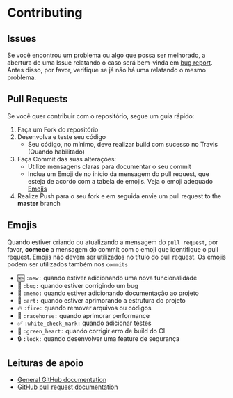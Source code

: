 # Contributing

## Issues

Se você encontrou um problema ou algo que possa ser melhorado, a abertura de uma Issue relatando o caso será bem-vinda em [bug report](https://github.com/willian2s/forecast-api/issues).
Antes disso, por favor, verifique se já não há uma relatando o mesmo problema.

## Pull Requests

Se você quer contribuir com o repositório, segue um guia rápido:

  1. Faça um Fork do repositório
  2. Desenvolva e teste seu código
     * Seu código, no mínimo, deve realizar build com sucesso no Travis (Quando habilitado)
  3. Faça Commit das suas alterações:
     * Utilize mensagens claras para documentar o seu commit
     * Inclua um Emoji de no início da mensagem do pull request, que esteja de acordo com a tabela de emojis. Veja o emoji adequado [Emojis](#emojis)
  4. Realize Push para o seu fork e em seguida envie um pull request to the **master** branch

## Emojis

Quando estiver criando ou atualizando a mensagem do `pull request`, por favor, **comece** a mensagem do commit com o emoji que identifique o pull request. Emojis não devem ser utilizados no título do pull request. Os emojis podem ser utilizados também nos `commits`

* :new: `:new:` quando estiver adicionando uma nova funcionalidade
* :bug: `:bug:` quando estiver corrigindo um bug
* :memo: `:memo:` quando estiver adicionando documentação ao projeto
* :art: `:art:` quando estiver aprimorando a estrutura do projeto
* :fire: `:fire:` quando remover arquivos ou códigos
* :racehorse: `:racehorse:` quando aprimorar performance
* :white_check_mark: `:white_check_mark:` quando adicionar testes
* :green_heart: `:green_heart:` quando corrigir erro de build do CI
* :lock: `:lock:` quando desenvolver uma feature de segurança

## Leituras de apoio

* [General GitHub documentation](https://help.github.com/)
* [GitHub pull request documentation](https://help.github.com/send-pull-requests/)
